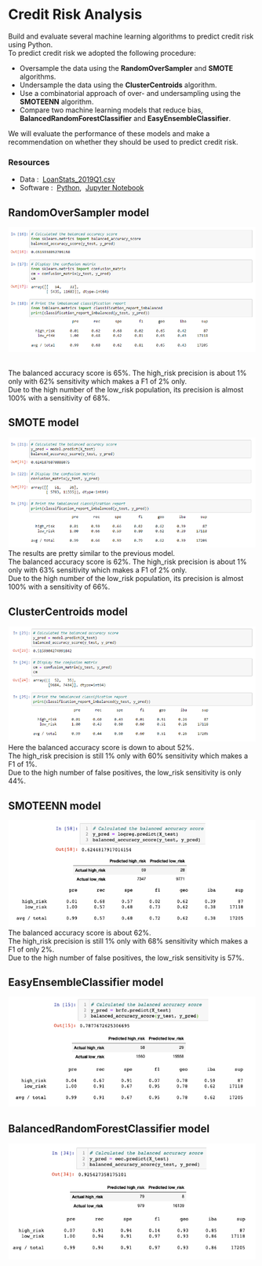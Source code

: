 # Credit Risk Analysis
Build and evaluate several machine learning algorithms to predict credit risk using Python. <br/> 
To predict credit risk we adopted the following procedure:  <br/>

- Oversample the data using the **RandomOverSampler** and **SMOTE** algorithms.
- Undersample the data using the **ClusterCentroids** algorithm.
- Use a combinatorial approach of over- and undersampling using the **SMOTEENN** algorithm.
- Compare two machine learning models that reduce bias, **BalancedRandomForestClassifier** and **EasyEnsembleClassifier**.

We will evaluate the performance of these models and make a recommendation on whether they should be used to predict credit risk.

### Resources
- Data :&nbsp; [LoanStats_2019Q1.csv](https://drive.google.com/file/d/16AEhrStndfbLWY55DunnV-BdZXBaCuNI/view?usp=sharing)
- Software :&nbsp; [Python](https://www.python.org/downloads/),&nbsp; [Jupyter Notebook](https://www.anaconda.com/products/distribution)


## RandomOverSampler model

![01.png](Images/01.png)

<br/>
The balanced accuracy score is 65%. The high_risk precision is about 1% only with 62% sensitivity which makes a F1 of 2% only. <br/>
Due to the high number of the low_risk population, its precision is almost 100% with a sensitivity of 68%.


## SMOTE model

![02.png](Images/02.png)
<br/>
The results are pretty similar to the previous model. <br/>
The balanced accuracy score is 62%. The high_risk precision is about 1% only with 63% sensitivity which makes a F1 of 2% only. <br/>
Due to the high number of the low_risk population, its precision is almost 100% with a sensitivity of 66%.


## ClusterCentroids model

![03.png](Images/03.png)
<br/>
Here the balanced accuracy score is down to about 52%. <br/>
The high_risk precision is still 1% only with 60% sensitivity which makes a F1 of 1%. <br/>
Due to the high number of false positives, the low_risk sensitivity is only 44%.


## SMOTEENN model

![04.png](Images/04.png)
<br/>
The balanced accuracy score is about 62%. <br/>
The high_risk precision is still 1% only with 68% sensitivity which makes a F1 of only 2%. <br/>
Due to the high number of false positives, the low_risk sensitivity is 57%.


## EasyEnsembleClassifier model

![05.png](Images/05.png)
<br/>



## BalancedRandomForestClassifier model

![06.png](Images/06.png)
